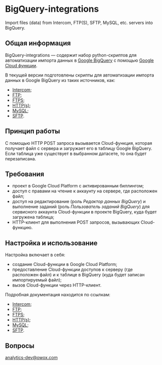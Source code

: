 # BigQuery-integrations
Import files (data) from Intercom, FTP(S), SFTP, MySQL, etc. servers into BigQuery.

## Общая информация

BigQuery-integrations — содержит набор python-скриптов для автоматизации импорта данных в [Google BigQuery](https://cloud.google.com/bigquery/) с помощью [Google Cloud функции](https://cloud.google.com/functions/). 

В текущей версии подготовлены скрипты для автоматизации импорта данных в Google BigQuery из таких источников, как:

- [Intercom](https://github.com/OWOX/BigQuery-integrations/tree/master/intercom);
- [FTP](https://github.com/OWOX/BigQuery-integrations/tree/master/ftp);
- [FTPS](https://github.com/OWOX/BigQuery-integrations/tree/master/ftps);
- [HTTP(s)](https://github.com/OWOX/BigQuery-integrations/tree/master/https);
- [MySQL](https://github.com/OWOX/BigQuery-integrations/tree/master/mysql);
- [SFTP](https://github.com/OWOX/BigQuery-integrations/tree/master/sftp).


## Принцип работы

С помощью HTTP POST запроса вызывается Cloud-функция, которая получает файл с сервера и загружает его в таблицу Google BigQuery.
Если таблица уже существует в выбранном датасете, то она будет перезаписана.

## Требования

- проект в Google Cloud Platform с активированным биллингом;
- доступ с правами на чтение к аккаунту на сервере, где расположен файл;
- доступ на редактирование (роль *Редактор данных BigQuery*) и выполнение заданий (роль *Пользователь заданий BigQuery*)  для сервисного аккаунта Cloud-функции в проекте BigQuery, куда будет загружена таблица;
- HTTP-клиент для выполнения POST запросов, вызывающих Cloud-функцию.

## Настройка и использование

Настройка включает в себя:
- создание Cloud-функции в Google Cloud Platform;
- предоставление Cloud-функции доступов к серверу (где расположен файл) и к таблице в BigQuery (куда будет записан импортируемый файл);
- вызов Cloud-функции через HTTP-клиент.

Подробная документация находится по ссылкам:

- [Intercom](https://github.com/OWOX/BigQuery-integrations/tree/master/intercom/README.md);
- [FTP](https://github.com/OWOX/BigQuery-integrations/tree/master/ftp/README.md);
- [FTPS](https://github.com/OWOX/BigQuery-integrations/tree/master/ftps/README.md);
- [HTTP(s)](https://github.com/OWOX/BigQuery-integrations/tree/master/https/README.md);
- [MySQL](https://github.com/OWOX/BigQuery-integrations/tree/master/mysql/README.md);
- [SFTP](https://github.com/OWOX/BigQuery-integrations/tree/master/sftp/README.md).

## Вопросы

analytics-dev@owox.com



